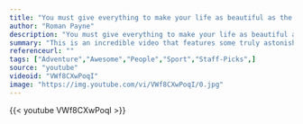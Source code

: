 ```yaml
---
title: "You must give everything to make your life as beautiful as the dreams that dance in your imagination."
author: "Roman Payne"
description: "You must give everything to make your life as beautiful as the dreams that dance in your imagination. - Roman Payne quotes from GetInspired365.com"
summary: "This is an incredible video that features some truly astonishing accomplishments, stunts and tricks. If you’ve got a thirst for adrenaline then watch this and get prepared to be blown away."
referenceurl: ""
tags: ["Adventure","Awesome","People","Sport","Staff-Picks",]
source: "youtube"
videoid: "VWf8CXwPoqI"
image: "https://img.youtube.com/vi/VWf8CXwPoqI/0.jpg"
---
```


{{< youtube VWf8CXwPoqI >}}
